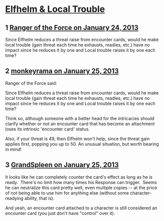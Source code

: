 # [Elfhelm &amp; Local Trouble](https://community.fantasyflightgames.com/topic/78091-elfhelm-local-trouble/)

## 1 [Ranger of the Force on January 24, 2013](https://community.fantasyflightgames.com/topic/78091-elfhelm-local-trouble/?do=findComment&comment=753035)

Since Elfhelm reduces a threat raise from encounter cards, would he make local trouble (gain threat each time he exhausts, readies, etc.) have no impact since he reduces it by one and Local trouble raises it by one each time?  

## 2 [monkeyrama on January 25, 2013](https://community.fantasyflightgames.com/topic/78091-elfhelm-local-trouble/?do=findComment&comment=753242)

Ranger of the Force said:

Since Elfhelm reduces a threat raise from encounter cards, would he make local trouble (gain threat each time he exhausts, readies, etc.) have no impact since he reduces it by one and Local trouble raises it by one each time?  



Think so, although someone with a better head for the intricacies should clarify whether or not an encounter card that has become an attachment loses its intrinsic 'encounter card' status.

Also, if your threat is 49, then Elfhelm won't help, since the threat gain applies first, popping you up to 50. An unusual situation, but worth bearing in mind!

## 3 [GrandSpleen on January 25, 2013](https://community.fantasyflightgames.com/topic/78091-elfhelm-local-trouble/?do=findComment&comment=753296)

It looks like he can completely counter the card's effect as long as he is ready.  There's no limit how many times his Response can trigger.  Seems he can neutralize this card pretty well, even multiple copies -- at the price of not being able to use him for anything else (without some character-readying ability, that is).

And yeah, an encounter card attached to a character is still considered an encounter card (you just don't have "control" over it).

